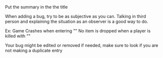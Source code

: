 Put the summary in the the title

When adding a bug, try to be as subjective as you can. Talking in third person and explaining the situation as an observer is a good way to do.

Ex: Game Crashes when entering ""
No item is dropped when a player is killed with ""

Your bug might be edited or removed if needed, make sure to look if you are not making a duplicate entry
